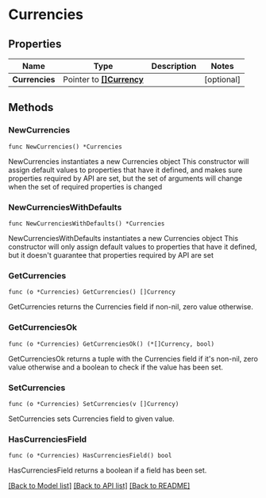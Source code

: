 # Currencies

## Properties

Name | Type | Description | Notes
------------ | ------------- | ------------- | -------------
**Currencies** | Pointer to [**[]Currency**](Currency.md) |  | [optional] 

## Methods

### NewCurrencies

`func NewCurrencies() *Currencies`

NewCurrencies instantiates a new Currencies object
This constructor will assign default values to properties that have it defined,
and makes sure properties required by API are set, but the set of arguments
will change when the set of required properties is changed

### NewCurrenciesWithDefaults

`func NewCurrenciesWithDefaults() *Currencies`

NewCurrenciesWithDefaults instantiates a new Currencies object
This constructor will only assign default values to properties that have it defined,
but it doesn't guarantee that properties required by API are set

### GetCurrencies

`func (o *Currencies) GetCurrencies() []Currency`

GetCurrencies returns the Currencies field if non-nil, zero value otherwise.

### GetCurrenciesOk

`func (o *Currencies) GetCurrenciesOk() (*[]Currency, bool)`

GetCurrenciesOk returns a tuple with the Currencies field if it's non-nil, zero value otherwise
and a boolean to check if the value has been set.

### SetCurrencies

`func (o *Currencies) SetCurrencies(v []Currency)`

SetCurrencies sets Currencies field to given value.

### HasCurrenciesField

`func (o *Currencies) HasCurrenciesField() bool`

HasCurrenciesField returns a boolean if a field has been set.


[[Back to Model list]](../README.md#documentation-for-models) [[Back to API list]](../README.md#documentation-for-api-endpoints) [[Back to README]](../README.md)


